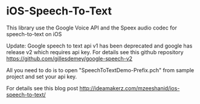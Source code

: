 iOS-Speech-To-Text
==================

This library use the Google Voice API and the Speex audio codec for speech-to-text on iOS 

Update: Google speech to text api v1 has been deprecated and google has release v2 which requires api key. For details see this github repository https://github.com/gillesdemey/google-speech-v2

All you need to do is to open "SpeechToTextDemo-Prefix.pch" from sample project and set your api key.

For details see this blog post <a href="http://ideamakerz.com/mzeeshanid/ios-speech-to-text/">http://ideamakerz.com/mzeeshanid/ios-speech-to-text/</a>
